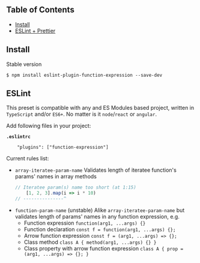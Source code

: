 ## Table of Contents

<!-- toc -->

-   [Install](#install)
-   [ESLint + Prettier](#eslint)

<!-- tocstop -->

## Install

Stable version

```
$ npm install eslint-plugin-function-expression --save-dev
```

## ESLint

This preset is compatible with any and ES Modules based project, written in `TypeScript` and/or `ES6+`. No matter is it `node`/`react` or `angular`.

Add following files in your project:

**`.eslintrc`**
```
    "plugins": ["function-expression"]
```

Current rules list:
* `array-iteratee-param-name`
    Validates length of iteratee function's params' names in array methods
    ```js
    // Iteratee param(s) name too short (at 1:15)
        [1, 2, 3].map(i => i * 10)
    // ---------------^
    ```
* `function-param-name` (unstable)
    Alike `array-iteratee-param-name` but validates length of params' names in any function expression, e.g.
    * Function expression `function(arg1, ...args) {}`
    * Function declaration `const f = function(arg1, ...args) {};`
    * Arrow function expression `const f = (arg1, ...args) => {};`
    * Class method `class A { method(arg1, ...args) {} }`
    * Class property with arrow function expression `class A { prop = (arg1, ...args) => {}; }`